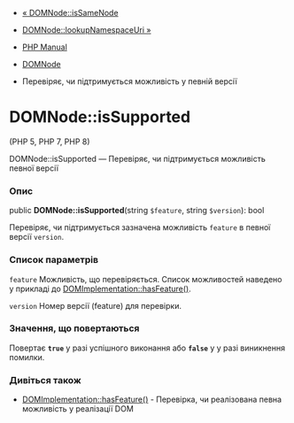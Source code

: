 - [« DOMNode::isSameNode](domnode.issamenode.md)
- [DOMNode::lookupNamespaceUri »](domnode.lookupnamespaceuri.md)

- [PHP Manual](index.md)
- [DOMNode](class.domnode.md)
- Перевіряє, чи підтримується можливість у певній версії

# DOMNode::isSupported

(PHP 5, PHP 7, PHP 8)

DOMNode::isSupported — Перевіряє, чи підтримується можливість
певної версії

### Опис

public **DOMNode::isSupported**(string `$feature`, string `$version`):
bool

Перевіряє, чи підтримується зазначена можливість `feature` в
певної версії `version`.

### Список параметрів

`feature`
Можливість, що перевіряється. Список можливостей наведено у прикладі до
[DOMImplementation::hasFeature()](domimplementation.hasfeature.md).

`version`
Номер версії (feature) для перевірки.

### Значення, що повертаються

Повертає **`true`** у разі успішного виконання або **`false`** у
у разі виникнення помилки.

### Дивіться також

- [DOMImplementation::hasFeature()](domimplementation.hasfeature.md) -
Перевірка, чи реалізована певна можливість у реалізації DOM
